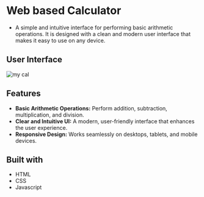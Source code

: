 # Web based Calculator
* A simple and intuitive interface for performing basic arithmetic operations. It is designed with a clean and modern user interface that makes it easy to use on any device.
## User Interface
![my cal](https://github.com/user-attachments/assets/e3b76a1a-da3a-416f-85ef-9a7548e9fca4)


## Features
* **Basic Arithmetic Operations:** Perform addition, subtraction, multiplication, and division.
* **Clear and Intuitive UI:** A modern, user-friendly interface that enhances the user experience.
* **Responsive Design:** Works seamlessly on desktops, tablets, and mobile devices.

## Built with

* HTML
* CSS
* Javascript
